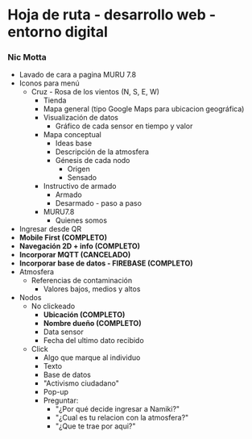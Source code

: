 # Hoja de ruta - desarrollo web - entorno digital
### Nic Motta

- Lavado de cara a pagina MURU 7.8 
- Iconos para menú
  - Cruz - Rosa de los vientos (N, S, E, W) 
    - Tienda
    - Mapa general (tipo Google Maps para ubicacion geográfica)
    - Visualización de datos
      - Gráfico de cada sensor en tiempo y valor
    - Mapa conceptual
      - Ideas base
      - Descripción de la atmosfera
      - Génesis de cada nodo
          - Origen
          - Sensado
    - Instructivo de armado
      - Armado 
      - Desarmado - paso a paso
    - MURU7.8 
      - Quienes somos
- Ingresar desde QR
- **Mobile First (COMPLETO)**
- **Navegación 2D + info (COMPLETO)**
- **Incorporar MQTT (CANCELADO)**
- **Incorporar base de datos - FIREBASE (COMPLETO)**
- Atmosfera 
  - Referencias de contaminación
    - Valores bajos, medios y altos 
- Nodos
  - No clickeado
    - **Ubicación (COMPLETO)**
    - **Nombre dueño (COMPLETO)**
    - Data sensor
    - Fecha del ultimo dato recibido
  - Click
    - Algo que marque al individuo
    - Texto
    - Base de datos
    - "Activismo ciudadano"
    - Pop-up
    - Preguntar:
      - "¿Por qué decide ingresar a Namiki?" 
      - "¿Cual es tu relacion con la atmosfera?" 
      - "¿Que te trae por aqui?"
